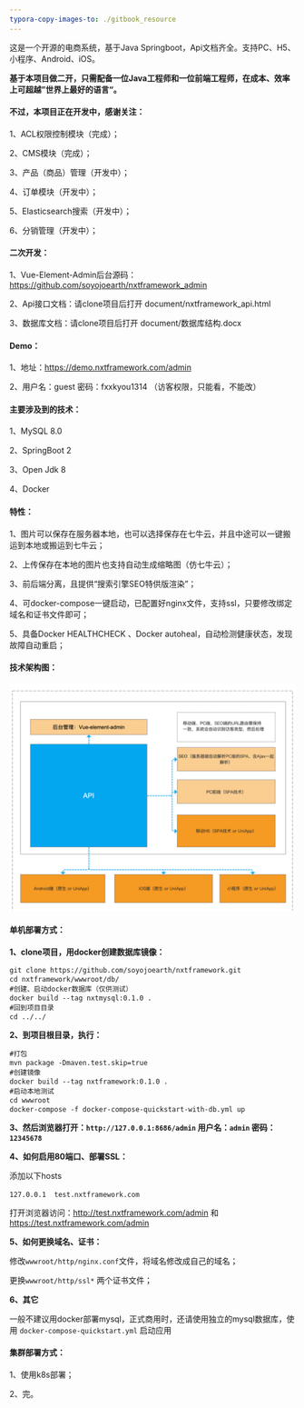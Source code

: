 ```yaml
---
typora-copy-images-to: ./gitbook_resource
---
```


这是一个开源的电商系统，基于Java Springboot，Api文档齐全。支持PC、H5、小程序、Android、iOS。



**基于本项目做二开，只需配备一位Java工程师和一位前端工程师，在成本、效率上可超越”世界上最好的语言“。**



#### 不过，本项目正在开发中，感谢关注：

1、ACL权限控制模块（完成）；

2、CMS模块（完成）；

3、产品（商品）管理（开发中）；

4、订单模块（开发中）；

5、Elasticsearch搜索（开发中）；

6、分销管理（开发中）；



#### 二次开发：

1、Vue-Element-Admin后台源码：https://github.com/soyojoearth/nxtframework_admin

2、Api接口文档：请clone项目后打开 document/nxtframework_api.html

3、数据库文档：请clone项目后打开 document/数据库结构.docx



#### Demo：

1、地址：https://demo.nxtframework.com/admin 

2、用户名：guest 密码：fxxkyou1314 （访客权限，只能看，不能改）




#### 主要涉及到的技术：

1、MySQL 8.0

2、SpringBoot 2

3、Open Jdk 8

4、Docker



#### **特性：**

1、图片可以保存在服务器本地，也可以选择保存在七牛云，并且中途可以一键搬运到本地或搬运到七牛云；

2、上传保存在本地的图片也支持自动生成缩略图（仿七牛云）；

3、前后端分离，且提供“搜索引擎SEO特供版渲染”；

4、可docker-compose一键启动，已配置好nginx文件，支持ssl，只要修改绑定域名和证书文件即可；

5、具备Docker HEALTHCHECK 、Docker autoheal，自动检测健康状态，发现故障自动重启；



#### 技术架构图：

![image-20201028154515720](gitbook_resource/image-20201028154515720.png)





#### 单机部署方式：

**1、clone项目，用docker创建数据库镜像：**

```
git clone https://github.com/soyojoearth/nxtframework.git
cd nxtframework/wwwroot/db/
#创建、启动docker数据库（仅供测试）
docker build --tag nxtmysql:0.1.0 .
#回到项目目录
cd ../../
```

**2、到项目根目录，执行：**


```
#打包
mvn package -Dmaven.test.skip=true
#创建镜像
docker build --tag nxtframework:0.1.0 .
#启动本地测试
cd wwwroot
docker-compose -f docker-compose-quickstart-with-db.yml up
```

**3、然后浏览器打开：`http://127.0.0.1:8686/admin`  用户名：`admin` 密码：`12345678`**

**4、如何启用80端口、部署SSL：**

添加以下hosts

`127.0.0.1  test.nxtframework.com`

打开浏览器访问：http://test.nxtframework.com/admin 和 https://test.nxtframework.com/admin

**5、如何更换域名、证书：**

修改`wwwroot/http/nginx.conf`文件，将域名修改成自己的域名；

更换`wwwroot/http/ssl*` 两个证书文件；

**6、其它**

一般不建议用docker部署mysql，正式商用时，还请使用独立的mysql数据库，使用 `docker-compose-quickstart.yml` 启动应用



#### 集群部署方式：

1、使用k8s部署；

2、完。

